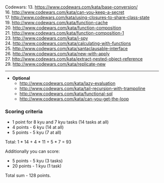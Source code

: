 Codewars: 
   13. https://www.codewars.com/kata/base-conversion/  
   16. http://www.codewars.com/kata/can-you-keep-a-secret  
   17. http://www.codewars.com/kata/using-closures-to-share-class-state  
   19. http://www.codewars.com/kata/function-cache  
   20. http://www.codewars.com/kata/function-composition  
   21. http://www.codewars.com/kata/function-composition-1   
   23. http://www.codewars.com/kata/i-spy  
   24. http://www.codewars.com/kata/calculating-with-functions  
   25. http://www.codewars.com/kata/santaclausable-interface  
   26. http://www.codewars.com/kata/new-with-apply  
   27. http://www.codewars.com/kata/extract-nested-object-reference  
   29. http://www.codewars.com/kata/replicate-new  

   ---
     
  - __Optional__
     - http://www.codewars.com/kata/lazy-evaluation  
     - http://www.codewars.com/kata/tail-recursion-with-trampoline  
     - http://www.codewars.com/kata/functional-sql  
     - http://www.codewars.com/kata/can-you-get-the-loop  
  
  ### Scoring criteria
*  1 point for 8 kyu and 7 kyu tasks (14 tasks at all)
*  4 points - 6 kyu (14 at all)
*  5 points - 5 kyu (7 at all)

Total: 1 * 14 + 4 * 11 + 5 * 7  = 93

Additionally you can score:
*  5 points - 5 kyu (3 tasks)
*  20 points - 1 kyu (1 task)

Total sum - 128 points. 
